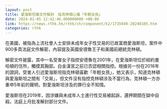 ```yaml
---
layout: post
title: 愛潑斯坦案文件解封　指克林頓心儀「年輕女孩」
date: 2024-01-05 12:42:46.000000000 +08:00
link: https://news.rthk.hk/rthk/ch/component/k2/1735049-20240105.htm
categories: rthk
---
```


在美國，被指為上流社會人士安排未成年女子性交易的已故富商愛潑斯坦，案件中900多頁法庭文件解密，內容提及英國安德魯王子和美國前總統克林頓。

解密文件披露，其中一名受害女子指控安德魯在2001年，在愛潑斯坦位於紐約曼哈頓的住所，觸摸其胸部。白金漢宮之前已否認相關指控。根據另一份在2016年的證詞，受害人引述愛潑斯坦指克林頓喜歡「年輕女孩」，她又表示，知道克林頓與愛潑斯坦之間有「交易」，但文件沒有指控克林頓涉及不當行為，克林頓一方亦重申5年前的聲明，對愛潑斯坦涉及的罪行全不知情。

愛潑斯坦在2019年，因涉嫌與未成年人士進行性交易被起訴，還押期間在獄中自殺。法庭上月批准解封部分文件。
